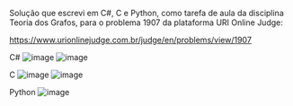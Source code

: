 Solução que escrevi em C#, C e Python, como tarefa de aula da disciplina Teoria dos Grafos, para o problema 1907 da plataforma URI Online Judge: 

https://www.urionlinejudge.com.br/judge/en/problems/view/1907

C#
![image](https://user-images.githubusercontent.com/28737900/131203434-d48652d7-8c6d-4cb6-a3cd-7594d94a85f0.png)
![image](https://user-images.githubusercontent.com/28737900/131203744-18ef8068-57ca-45cc-80bf-9789ea52401f.png)

C
![image](https://user-images.githubusercontent.com/28737900/131203415-d7dc9fd4-9da9-49bc-8133-f2c71e511512.png)
![image](https://user-images.githubusercontent.com/28737900/131203810-1c254af2-642b-49a9-8ee2-f08c82d150b7.png)

Python
![image](https://user-images.githubusercontent.com/28737900/131203406-73136c80-e4c5-4ec4-933b-c6b500cd2d26.png)


